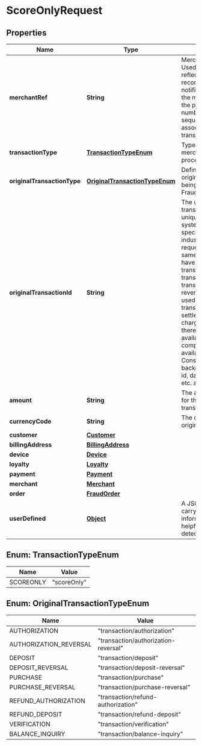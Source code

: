 
# ScoreOnlyRequest

## Properties
Name | Type | Description | Notes
------------ | ------------- | ------------- | -------------
**merchantRef** | **String** | Merchant reference code. Used by FirstAPI and reflected in settlement records and Webhook notifications. Typically, the merchantRef field is the purchase order number or unique sequence value associated to a given transaction. |  [optional]
**transactionType** | [**TransactionTypeEnum**](#TransactionTypeEnum) | Type of transaction merchant wants to process. | 
**originalTransactionType** | [**OriginalTransactionTypeEnum**](#OriginalTransactionTypeEnum) | Defines the type of the original transaction that is being evaluated for the Fraud Score. | 
**originalTransactionId** | **String** | The unique ID of this transaction. Must be unique for the entire system (not just within a specific merchant or industry). Subsequent requests related to the same transaction must have the same transactionId (e.g. transaction/deposit or   transaction/authorization-reversal). This field is used formatching transactions with settlement and chargeback information. If there is no such ID available you may wish to compose one from fields available in both systems. Consider including backend, issuer, merchant id, date and time, amount, etc. as necessary. | 
**amount** | **String** | The amount processed for the original transaction. | 
**currencyCode** | **String** | The currency of the original transaction. | 
**customer** | [**Customer**](Customer.md) |  |  [optional]
**billingAddress** | [**BillingAddress**](BillingAddress.md) |  |  [optional]
**device** | [**Device**](Device.md) |  |  [optional]
**loyalty** | [**Loyalty**](Loyalty.md) |  |  [optional]
**payment** | [**Payment**](Payment.md) |  | 
**merchant** | [**Merchant**](Merchant.md) |  | 
**order** | [**FraudOrder**](FraudOrder.md) |  |  [optional]
**userDefined** | [**Object**](.md) | A JSON object that can carry any additional information that might be helpful for fraud detection. |  [optional]


<a name="TransactionTypeEnum"></a>
## Enum: TransactionTypeEnum
Name | Value
---- | -----
SCOREONLY | &quot;scoreOnly&quot;


<a name="OriginalTransactionTypeEnum"></a>
## Enum: OriginalTransactionTypeEnum
Name | Value
---- | -----
AUTHORIZATION | &quot;transaction/authorization&quot;
AUTHORIZATION_REVERSAL | &quot;transaction/authorization-reversal&quot;
DEPOSIT | &quot;transaction/deposit&quot;
DEPOSIT_REVERSAL | &quot;transaction/deposit-reversal&quot;
PURCHASE | &quot;transaction/purchase&quot;
PURCHASE_REVERSAL | &quot;transaction/purchase-reversal&quot;
REFUND_AUTHORIZATION | &quot;transaction/refund-authorization&quot;
REFUND_DEPOSIT | &quot;transaction/refund-deposit&quot;
VERIFICATION | &quot;transaction/verification&quot;
BALANCE_INQUIRY | &quot;transaction/balance-inquiry&quot;



